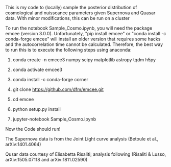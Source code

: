 This is my code to (locally) sample the posterior distribution of cosmological and nuisscance parameters given Supernova and Quasar data. With minor modifications, this can be run on a cluster

To run the notebook Sample_Cosmo.ipynb, you will need the package emcee (version 3.0.0). Unfortunately, "pip install emcee" or "conda install -c conda-forge emcee" will install an older version that requires some hacks and the autocorrelation time cannot be calculated. Therefore, the best way to run this is to execute the following steps using anaconda:

1) conda create -n emcee3 numpy scipy matplotlib astropy tqdm h5py

2) conda activate emcee3

3) conda install -c conda-forge corner

4) git clone https://github.com/dfm/emcee.git

5) cd emcee

6) python setup.py install

7) jupyter-notebook Sample_Cosmo.ipynb

Now the Code should run!


The Supernova data is from the Joint Light curve analysis (Betoule et al., arXiv:1401.4064)

Qusar data courtesy of Elisabetta Risaliti; analysis following (Risaliti & Lusso,  arXiv:1505.07118 and arXiv:1811.02590)